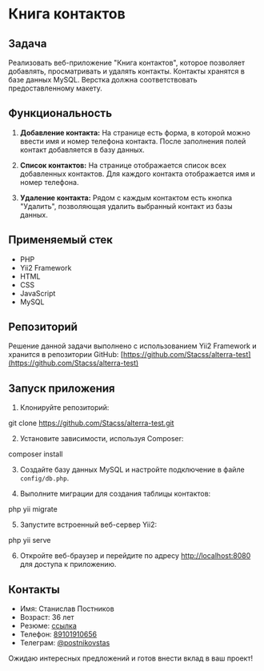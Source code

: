 # Книга контактов

## Задача

Реализовать веб-приложение "Книга контактов", которое позволяет добавлять, просматривать и удалять контакты. Контакты хранятся в базе данных MySQL. Верстка должна соответствовать предоставленному макету.

## Функциональность

1. **Добавление контакта:** На странице есть форма, в которой можно ввести имя и номер телефона контакта. После заполнения полей контакт добавляется в базу данных.

2. **Список контактов:** На странице отображается список всех добавленных контактов. Для каждого контакта отображается имя и номер телефона.

3. **Удаление контакта:** Рядом с каждым контактом есть кнопка "Удалить", позволяющая удалить выбранный контакт из базы данных.

## Применяемый стек

- PHP
- Yii2 Framework
- HTML
- CSS
- JavaScript
- MySQL

## Репозиторий

Решение данной задачи выполнено с использованием Yii2 Framework и хранится в репозитории GitHub: [https://github.com/Stacss/alterra-test](https://github.com/Stacss/alterra-test)

## Запуск приложения

1. Клонируйте репозиторий:

git clone https://github.com/Stacss/alterra-test.git

2. Установите зависимости, используя Composer:

composer install
  
3. Создайте базу данных MySQL и настройте подключение в файле `config/db.php`.

4. Выполните миграции для создания таблицы контактов:

php yii migrate

5. Запустите встроенный веб-сервер Yii2:

php yii serve

6. Откройте веб-браузер и перейдите по адресу [http://localhost:8080](http://localhost:8080) для доступа к приложению.

## Контакты

- Имя: Станислав Постников
- Возраст: 36 лет
- Резюме: [ссылка](https://hh.ru/resume/2994a2a5ff085fc89e0039ed1f4e554739685a)
- Телефон: [89101910656](tel:89101910656)
- Телеграм: [@postnikovstas](https://t.me/postnikovstas)

Ожидаю интересных предложений и готов внести вклад в ваш проект!

